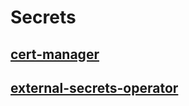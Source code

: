 # Secrets

## [cert-manager](https://cert-manager.io/)

## [external-secrets-operator](https://external-secrets.io/latest/)
